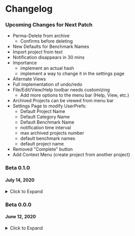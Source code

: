 # Changelog

### Upcoming Changes for Next Patch
- Perma-Delete from archive
  - Confirms before deleting
- New Defaults for Benchmark Names
- Import project from text
- Notification disappears in 30 mins
- Importance
  - implement an actual hash
  - implement a way to change it in the settings page 
- Alternate Views
- Full implementation of undo/redo
- File/Edit/View/Help toolbar needs customizing
  - Add more options to the menu bar (Help, View, etc.)
- Archived Projects can be viewed from menu bar
- Settings Page to modify UserPrefs:
  - Default Project Name
  - Default Category Name
  - Default Benchmark Name
  - notification time interval
  - max archived projects number
  - default benchmark names
  - default project name
- Removed "Complete" button
- Add Context Menu (create project from another project)



### Beta 0.1.0
#### July 14, 2020
<details> <summary>Click to Expand</summary>
<p>

#### FEATURES
- Sort by uncompleted first (also sorts by due-date)
- Clicking notification opens app
- Soon meter no longer shows when project is completed
- Completion of project depends on benchmarks, not a button
  - Button now does nothing
- File/Edit/View/Help bar begins implementation
- Added Delay to tooltips
- Dark Mode/Light Mode
- UserPrefs Config
  - sort_type
  - lightness mode
  - notification frequency
  - type of notifications
    - ONLY project due date notifications
    - ONLY benchmark due date notifications
    - BOTH project + benchmark due date notifications (Default)
- Search bar for easier finding of projects
- Invisible notification service
- Archiving benchmarks when deleted so that they can be brought back
- Archive pop-up


#### BUGS
- Changed the benchmark form proportions in addPanel
- Completion bug fixed
- Fix bug of going over 100 by clicking title of a nested benchmark (adding 1 to numDone when should add .2 )
- Fixed other minor bugs from previous version
- Fixed multi-deleting bug
- Fixed date changing bug

</p>
</details>


### Beta 0.0.0
#### June 12, 2020
<details> <summary>Click to Expand</summary>
<p>

#### FEATURES
- Projects added
  - have a name
  - have a category
  - can be linear and non-linear
  - due on a certain date (which benchmarks inherit on default)
- Progress visualized by interactive progress bar
- Projects can be manually sorted by dragging and dropping
- Projects can be sorted by multiple different settings
  - by custom
    - default sorting system
  - by due date
    - Most recent project is sorted to be at the top
  - by importance (Default)
    - Sorts by a predetermined hash.
    - For now this defaults to sorting the projects by name in alphabetical order
  - by category
    - Sorts by category, in alphabetical order
  - by alpha
    - Sorts projects by name in alphabetical order
  - by rev alpha
    - Sorts projects by name in reverse alphabetical order
- Dropdown to edit the project's contents
  - Benchmarks can be added
    - by clicking between benchmarks, benchmarks can be added infinitely many times
  - Benchmarks can be moved
    - by dragging benchmarks by their handles, the order of the benchmarks can be changed at will
  - Benchmarks can be deleted
  - Each benchmark is purely mutable
    - Due Date can be changed
    - Due Time can be changed
    - Nested sub-parts can be added and removed
    - Benchmark's name can be changed
- Completion toggles via button instead of final benchmarks
- Percent completion is shown on each project
- Changes to each session is stored locally
- Adding benchmarks opens up in a modal window
  - Closes on clicking away
  - Closes on scroll
  - Closes on submit, and packages the data to be made into a project in the main process
- Media Queries semi-adapt the appearance of the application
- Tooltips show information about benchmarks when hovered over
- SoonMeter shows how soon a project or benchmark is due

#### BUGS
- Notification titles
- Help menu sends to wrong place
- Notifications every 30 mins
- Notification criteria
- Question mark on the project adding form is not clear.
  - Delay is too long
  - Doesn't describe linearity well enough
- If a benchmark's subparts are changed, the progress on them is lost

</p>
</details>
